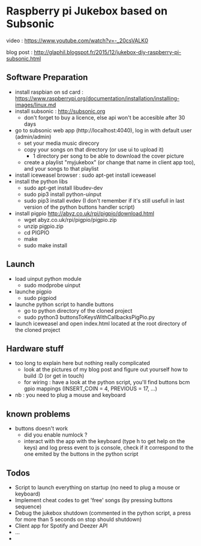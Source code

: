 # Raspberry pi Jukebox based on Subsonic

video : https://www.youtube.com/watch?v=-_20csVALK0

blog post : http://glaphil.blogspot.fr/2015/12/jukebox-diy-raspberry-pi-subsonic.html


## Software Preparation
- install raspbian on sd card : https://www.raspberrypi.org/documentation/installation/installing-images/linux.md
- install subsonic : http://subsonic.org
    - don't forget to buy a licence, else api won't be accesible after 30 days
- go to subsonic web app (http://localhost:4040), log in with default user (admin/admin)
    - set your media music direcory
    - copy your songs on that directory (or use ui to upload it)
        - 1 directory per song to be able to download the cover picture
    - create a playlist "myjukebox" (or change that name in client app too), and your songs to that playlist
- install iceweasel browser : sudo apt-get install iceweasel
- install the python libs 
    - sudo apt-get install libudev-dev
    - sudo pip3 install python-uinput
    - sudo pip3 install evdev (I don't remember if it's still usefull in last version of the python buttons handler script)
- install pigpio http://abyz.co.uk/rpi/pigpio/download.html
    - wget abyz.co.uk/rpi/pigpio/pigpio.zip
    - unzip pigpio.zip
    - cd PIGPIO
    - make
    - sudo make install
 
## Launch
- load uinput python module
    - sudo modprobe uinput
- launche pigpio
    - sudo pigpiod
- launche python script to handle buttons
    - go to python directory of the cloned project
    - sudo python3 buttonsToKeysWithCallbacksPigPio.py
- launch iceweasel and open index.html located at the root directory of the cloned project

## Hardware stuff
- too long to explain here but nothing really complicated 
    - look at the pictures of my blog post and figure out yourself how to build :D (or get in touch)
    - for wiring : have a look at the python script, you'll find buttons bcm gpio mappings (INSERT_COIN = 4, PREVIOUS = 17, ...)
- nb : you need to plug a mouse and keyboard

## known problems
- buttons doesn't work
    - did you enable numlock ?
    - interact with the app with the keyboard (type h to get help on the keys) and log press event to js console, check if it correspond to the one emited by the buttons in the python script
    
## Todos 
- Script to launch everything on startup (no need to plug a mouse or keyboard)
- Implement cheat codes to get 'free' songs (by pressing buttons sequence)
- Debug the jukebox shutdown (commented in the python script, a press for more than 5 seconds on stop should shutdown)
- Client app for Spotify and Deezer API
- ...
- 

